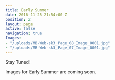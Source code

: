 ```yaml
---
title: Early Summer
date: 2016-11-25 21:54:00 Z
position: 2
layout: page
active: false
navigation: true
Images:
- "/uploads/MB-Web-sk3_Page_08_Image_0001.jpg"
- "/uploads/MB-Web-sk3_Page_07_Image_0001.jpg"
---
```


Stay Tuned!

Images for Early Summer are coming soon.
